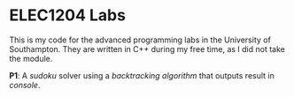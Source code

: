 # ELEC1204 Labs
This is my code for the advanced programming labs in the University of Southampton. They are written in C++ during my free time, as I did not take the module.

**P1**: A _sudoku_ solver using a _backtracking algorithm_ that outputs result in _console_.
